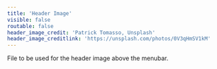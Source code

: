 ```yaml
---
title: 'Header Image'
visible: false
routable: false
header_image_credit: 'Patrick Tomasso, Unsplash'
header_image_creditlink: 'https://unsplash.com/photos/0V3qHmSV1kM'
---
```

File to be used for the header image above the menubar.
